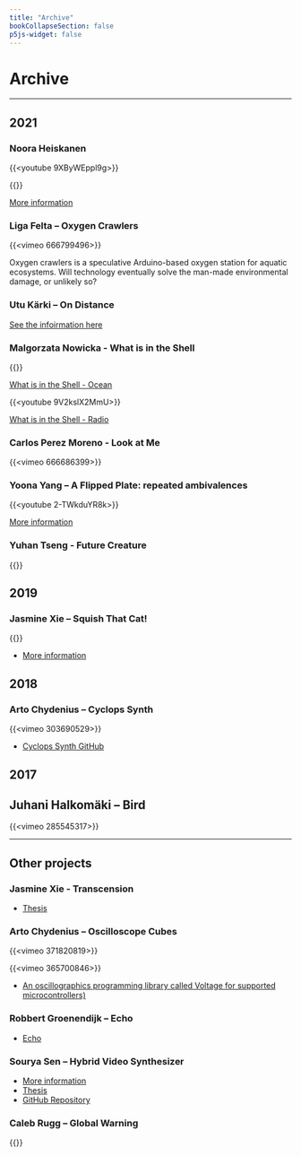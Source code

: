 ```yaml
---
title: "Archive"
bookCollapseSection: false
p5js-widget: false
---
```


# Archive

---

## 2021

### Noora Heiskanen

{{<youtube 9XByWEppl9g>}}

{{<youtube YFMD0Js_DoQ>}}

[More information](https://www.nooraheiskanen.com/work/silent-wings-cellulose-nitinol-installation/)

### Liga Felta – Oxygen Crawlers

{{<vimeo 666799496>}}

Oxygen crawlers is a speculative Arduino-based oxygen station for aquatic ecosystems. Will technology eventually solve the man-made environmental damage, or unlikely so?

### Utu Kärki – On Distance

[See the infoirmation here](https://ambivalent.world/misc/efa_documentation/)

### Malgorzata Nowicka - What is in the Shell

{{<youtube IiaRDXWyYTM>}}

[What is in the Shell - Ocean](https://www.hackster.io/nowickam/what-is-in-the-shell-ocean-7ce990)

{{<youtube 9V2kslX2MmU>}}

[What is in the Shell - Radio](https://www.hackster.io/nowickam/what-is-in-the-shell-radio-eb7a41)

### Carlos Perez Moreno - Look at Me

{{<vimeo 666686399>}}

### Yoona Yang – A Flipped Plate: repeated ambivalences

{{<youtube 2-TWkduYR8k>}}

[More information](https://www.hackster.io/yyoona/a-flipped-plate-repeated-ambivalences-79aa19)

### Yuhan Tseng - Future Creature

{{<youtube q5PHm4vBs8o>}}

## 2019 

### Jasmine Xie – Squish That Cat!

{{<youtube X1e-9C5cO1c>}}

- [More information](https://www.jasminexie.art/squish-that-cat)

## 2018 

### Arto Chydenius – Cyclops Synth

{{<vimeo 303690529>}}

- [Cyclops Synth GitHub](https://github.com/achydenius/cyclops-synth)

## 2017

## Juhani Halkomäki – Bird

{{<vimeo 285545317>}}

--- 

## Other projects 

### Jasmine Xie - Transcension

- [Thesis](https://aaltodoc.aalto.fi/handle/123456789/111903)

### Arto Chydenius – Oscilloscope Cubes

{{<vimeo 371820819>}}

{{<vimeo 365700846>}}

- [An oscillographics programming library called Voltage for supported microcontrollers)](https://github.com/achydenius/voltage)

### Robbert Groenendijk – Echo

- [Echo](https://robbert.xyz/?portfolio=echo)

### Sourya Sen – Hybrid Video Synthesizer

- [More information](https://ayruos.com/hybrid-video-synthesiser/)
- [Thesis](http://urn.fi/URN:NBN:fi:aalto-201905193158)
- [GitHub Repository](https://github.com/sourya-sen/rPi_synth)

### Caleb Rugg – Global Warning

{{<youtube nahqFan9TkM>}}
